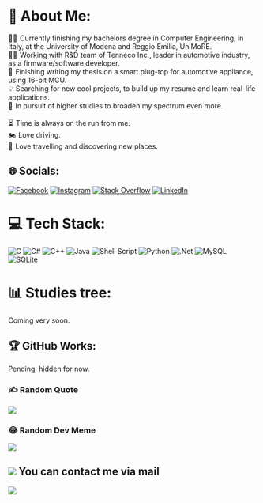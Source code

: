 # 💫 About Me:
👨‍🎓   Currently finishing my bachelors degree in Computer Engineering, in Italy, at the University of Modena and Reggio Emilia, UniMoRE.<br>👨‍💻   Working with R&D team of Tenneco Inc., leader in automotive industry,  as a firmware/software developer.<br>📜   Finishing writing my thesis on a smart plug-top for automotive appliance, using 16-bit MCU.<br>💡   Searching for new cool projects, to build up my resume and learn real-life applications.<br>💼   In pursuit of higher studies to broaden my spectrum even more.<br><br>⏳   Time is always on the run from me.<br>🏍️   Love driving. <br>🌇   Love travelling and discovering new places.<br>


## 🌐 Socials:
[![Facebook](https://img.shields.io/badge/Facebook-%231877F2.svg?logo=Facebook&logoColor=white)](https://www.facebook.com/profile.php?id=100004054805245)  [![Instagram](https://img.shields.io/badge/Instagram-%23E4405F.svg?logo=Instagram&logoColor=white)](https://instagram.com/ilyashamza70) [![Stack Overflow](https://img.shields.io/badge/-Stackoverflow-FE7A16?logo=stack-overflow&logoColor=white)](https://stackoverflow.com/users/21300753) 
[![LinkedIn](https://img.shields.io/badge/LinkedIn-%230077B5.svg?logo=linkedin&logoColor=white)](https://www.linkedin.com/in/hamza-ilyas-8aa125232/)

# 💻 Tech Stack:
![C](https://img.shields.io/badge/c-%2300599C.svg?style=for-the-badge&logo=c&logoColor=white) ![C#](https://img.shields.io/badge/c%23-%23239120.svg?style=for-the-badge&logo=c-sharp&logoColor=white) ![C++](https://img.shields.io/badge/c++-%2300599C.svg?style=for-the-badge&logo=c%2B%2B&logoColor=white) ![Java](https://img.shields.io/badge/java-%23ED8B00.svg?style=for-the-badge&logo=java&logoColor=white) ![Shell Script](https://img.shields.io/badge/shell_script-%23121011.svg?style=for-the-badge&logo=gnu-bash&logoColor=white) ![Python](https://img.shields.io/badge/python-3670A0?style=for-the-badge&logo=python&logoColor=ffdd54) ![.Net](https://img.shields.io/badge/.NET-5C2D91?style=for-the-badge&logo=.net&logoColor=white) ![MySQL](https://img.shields.io/badge/mysql-%2300f.svg?style=for-the-badge&logo=mysql&logoColor=white) ![SQLite](https://img.shields.io/badge/sqlite-%2307405e.svg?style=for-the-badge&logo=sqlite&logoColor=white)
# 📊 Studies tree:
Coming very soon.

## 🏆 GitHub Works:
Pending, hidden for now.


### ✍️ Random Quote
![](https://quotes-github-readme.vercel.app/api?type=horizontal&theme=tokyonight)

### 😂 Random Dev Meme

[![](https://visitcount.itsvg.in/api?id=ilyashamza70&icon=2&color=10)](https://visitcount.itsvg.in)

## <img src="https://img.icons8.com/fluency/48/000000/email-open.png"/> You can contact me via mail
[![](https://img.shields.io/badge/-Connect_with_me-10?style=for-the-badge&logo=Gmail&logoColor=white)](mailto:ilyashamza63@gmail.com?subject=Github%20Connection%20Request&body=Hey,%20I%20came%20across%20your%20GitHub%20profile%20and%20would%20like%20to%20connect%20with%20you.%20Can%20we%20discuss%20further%3F%0D%0A%0D%0A-%20[Your%20name%20or%20contact%20info])


